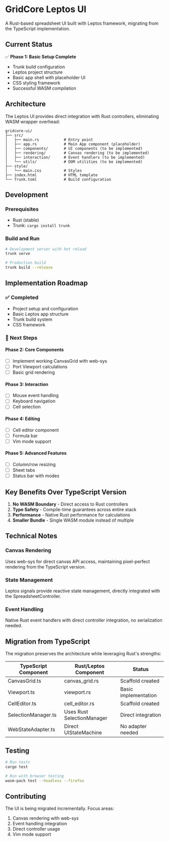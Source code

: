 # GridCore Leptos UI

A Rust-based spreadsheet UI built with Leptos framework, migrating from the TypeScript implementation.

## Current Status

✅ **Phase 1: Basic Setup Complete**
- Trunk build configuration
- Leptos project structure  
- Basic app shell with placeholder UI
- CSS styling framework
- Successful WASM compilation

## Architecture

The Leptos UI provides direct integration with Rust controllers, eliminating WASM wrapper overhead:

```
gridcore-ui/
├── src/
│   ├── main.rs           # Entry point
│   ├── app.rs            # Main App component (placeholder)
│   ├── components/       # UI components (to be implemented)
│   ├── rendering/        # Canvas rendering (to be implemented)
│   ├── interaction/      # Event handlers (to be implemented)
│   └── utils/            # DOM utilities (to be implemented)
├── style/
│   └── main.css          # Styles
├── index.html            # HTML template
└── Trunk.toml            # Build configuration
```

## Development

### Prerequisites
- Rust (stable)
- Trunk: `cargo install trunk`

### Build and Run
```bash
# Development server with hot reload
trunk serve

# Production build
trunk build --release
```

## Implementation Roadmap

### ✅ Completed
- Project setup and configuration
- Basic Leptos app structure
- Trunk build system
- CSS framework

### 🚧 Next Steps

#### Phase 2: Core Components
- [ ] Implement working CanvasGrid with web-sys
- [ ] Port Viewport calculations
- [ ] Basic grid rendering

#### Phase 3: Interaction
- [ ] Mouse event handling
- [ ] Keyboard navigation
- [ ] Cell selection

#### Phase 4: Editing
- [ ] Cell editor component
- [ ] Formula bar
- [ ] Vim mode support

#### Phase 5: Advanced Features
- [ ] Column/row resizing
- [ ] Sheet tabs
- [ ] Status bar with modes

## Key Benefits Over TypeScript Version

1. **No WASM Boundary** - Direct access to Rust controllers
2. **Type Safety** - Compile-time guarantees across entire stack
3. **Performance** - Native Rust performance for calculations
4. **Smaller Bundle** - Single WASM module instead of multiple

## Technical Notes

### Canvas Rendering
Uses web-sys for direct canvas API access, maintaining pixel-perfect rendering from the TypeScript version.

### State Management
Leptos signals provide reactive state management, directly integrated with the SpreadsheetController.

### Event Handling
Native Rust event handlers with direct controller integration, no serialization needed.

## Migration from TypeScript

The migration preserves the architecture while leveraging Rust's strengths:

| TypeScript Component | Rust/Leptos Component | Status |
|---------------------|----------------------|---------|
| CanvasGrid.ts | canvas_grid.rs | Scaffold created |
| Viewport.ts | viewport.rs | Basic implementation |
| CellEditor.ts | cell_editor.rs | Scaffold created |
| SelectionManager.ts | Uses Rust SelectionManager | Direct integration |
| WebStateAdapter.ts | Direct UIStateMachine | No adapter needed |

## Testing

```bash
# Run tests
cargo test

# Run with browser testing
wasm-pack test --headless --firefox
```

## Contributing

The UI is being migrated incrementally. Focus areas:
1. Canvas rendering with web-sys
2. Event handling integration
3. Direct controller usage
4. Vim mode support